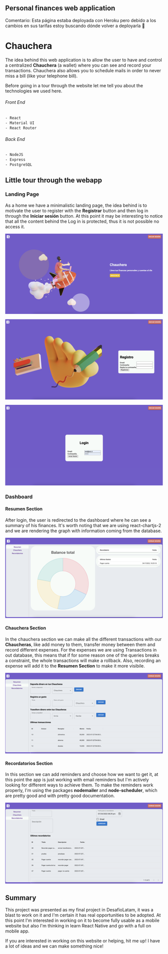 ## Personal finances web application

Comentario: Esta página estaba deployada con Heroku pero debido a los cambios en sus tarifas estoy buscando dónde volver a deployarla 👀

# Chauchera

The idea behind this web application is to allow the user to have and control a centralized **Chauchera** (a wallet) where you can see and record your transactions. Chauchera also allows you to schedule mails in order to never miss a bill (like your telephone bill).

Before going in a tour through the website let me tell you about the technologies we used here. 

###### Front End
    - React 
    - Material UI
    - React Router
###### Back End
    - NodeJS
    - Express
    - PostgreSQL

## Little tour through the webapp

### Landing Page

As a home we have a minimalistic landing page, the idea behind is to motivate the user to register with the **Registrar** button and then log in through the **Iniciar sesión** button. At this point it may be interesting to notice that all the content behind the Log in is protected, thus it is not possible no access it.

![Minimalistic purple landing page](/readme/images/home.png "Landing Page Chauchera")

![Minimalistic registration page](/readme/images/register.png "Register Page Chauchera")

![Login page](/readme/images/login.png "Login Page Chauchera")

### Dashboard

#### Resumen Section

After login, the user is redirected to the dashboard where he can see a summary of his finances. It's worth noting that we are using react-chartjs-2 and we are rendering the graph with information coming from the database. 

![Dashboard page](/readme/images/dashboard-resume.png "Dashboard Chauchera")


#### Chauchera Section

In the chauchera section we can make all the different transactions with our **Chaucheras**, like add money to them, transfer money between them and record different expenses. For the expenses we are using Transactions in out database, this means that if for some reason one of the queries breaks a constraint, the whole transactions will make a rollback. Also, recording an expense will add it to the **Resumen Section** to make it more visibile.

![Chauchera page](/readme/images/dashboard-chauchera.png "Chauchera Section")

#### Recordatorios Section

In this section we can add reminders and choose how we want to get it, at this point the app is just working with email reminders but I'm actively looking for different ways to achieve them. To make the reminders work properly, I'm using the packages **nodemailer** and **node-scheduler**, which are pretty good and with pretty good documentation.

![Reminders page](/readme/images/dashboard-recordatorios.png "Reminders Section")

## Summary

This project was presented as my final project in DesafioLatam, it was a blast to work on it and I'm certain it has real opportunities to be adopted. At this point I'm interested in working on it to become fully usable as a mobile website but also I'm thinking in learn React Native and go with a full on mobile app.

If you are interested in working on this website or helping, hit me up! I have a lot of ideas and we can make something nice!
